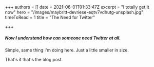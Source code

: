 +++
authors = []
date = 2021-06-01T01:33:47Z
excerpt = "I totally get it now"
hero = "/images/maybritt-devriese-eqtv7vdhutg-unsplash.jpg"
timeToRead = 1
title = "The Need for Twitter"

+++

##### Now I understand how can someone need Twitter at all.

Simple, same thing I'm doing here. Just a little smaller in size.

That's it that's the blog post.
